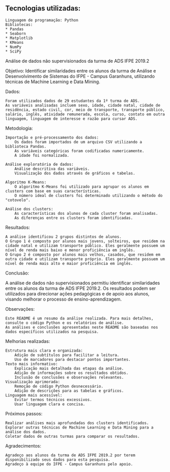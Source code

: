 ## Tecnologias utilizadas:

    Linguagem de programação: Python
    Bibliotecas:
    * Pandas
    * Seaborn
    * Matplotlib
    * KMeans
    * NumPy
    * SciPy

Análise de dados não supervisionados da turma de ADS IFPE 2019.2

Objetivo: Identificar similaridades entre os alunos da turma de Análise e Desenvolvimento de Sistemas do IFPE - Campus Garanhuns, utilizando técnicas de Machine Learning e Data Mining.

Dados:

    Foram utilizados dados de 29 estudantes da 1º turma de ADS.
    As variáveis analisadas incluem sexo, idade, cidade natal, cidade de residência, estado civil, cor, meio de transporte, transporte público, salário, inglês, atividade remunerada, escola, curso, contato em outra linguagem, linguagem de interesse e razão para cursar ADS.

Metodologia:

    Importação e pré-processamento dos dados:
        Os dados foram importados de um arquivo CSV utilizando a biblioteca Pandas.
        As variáveis categóricas foram codificadas numericamente.
        A idade foi normalizada.

    Análise exploratória de dados:
        Análise descritiva das variáveis.
        Visualização dos dados através de gráficos e tabelas.

    Algoritmo K-Means:
        O algoritmo K-Means foi utilizado para agrupar os alunos em clusters com base em suas características.
        O número ideal de clusters foi determinado utilizando o método do "cotovelo".

    Análise dos clusters:
        As características dos alunos de cada cluster foram analisadas.
        As diferenças entre os clusters foram identificadas.

Resultados:

    A análise identificou 2 grupos distintos de alunos.
    O Grupo 1 é composto por alunos mais jovens, solteiros, que residem na cidade natal e utilizam transporte público. Eles geralmente possuem um nível de renda mais baixo e menor proficiência em inglês.
    O Grupo 2 é composto por alunos mais velhos, casados, que residem em outra cidade e utilizam transporte próprio. Eles geralmente possuem um nível de renda mais alto e maior proficiência em inglês.

Conclusão:

A análise de dados não supervisionados permitiu identificar similaridades entre os alunos da turma de ADS IFPE 2019.2. Os resultados podem ser utilizados para direcionar ações pedagógicas e de apoio aos alunos, visando melhorar o processo de ensino-aprendizagem.

Observações:

    Este README é um resumo da análise realizada. Para mais detalhes, consulte o código Python e os relatórios de análise.
    As análises e conclusões apresentadas neste README são baseadas nos dados específicos utilizados na pesquisa.

Melhorias realizadas:

    Estrutura mais clara e organizada:
        Adição de subtítulos para facilitar a leitura.
        Uso de marcadores para destacar pontos importantes.
    Texto mais informativo:
        Explicação mais detalhada das etapas da análise.
        Adição de informações sobre os resultados obtidos.
        Inclusão de conclusões e observações relevantes.
    Visualização aprimorada:
        Remoção de código Python desnecessário.
        Adição de descrições para as tabelas e gráficos.
    Linguagem mais acessível:
        Evitar termos técnicos excessivos.
        Usar linguagem clara e concisa.

Próximos passos:

    Realizar análises mais aprofundadas dos clusters identificados.
    Explorar outras técnicas de Machine Learning e Data Mining para a análise dos dados.
    Coletar dados de outras turmas para comparar os resultados.

Agradecimentos:

    Agradeço aos alunos da turma de ADS IFPE 2019.2 por terem disponibilizado seus dados para esta pesquisa.
    Agradeço à equipe do IFPE - Campus Garanhuns pelo apoio.
